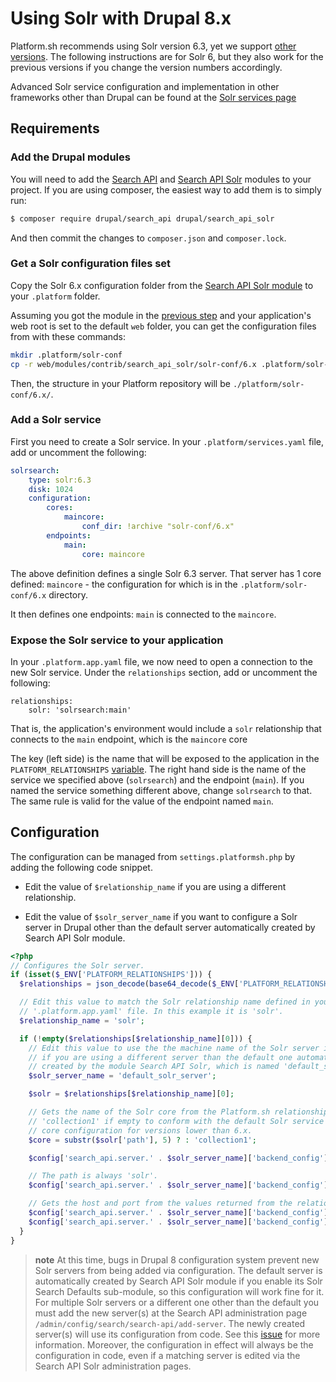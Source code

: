 # Using Solr with Drupal 8.x

Platform.sh recommends using Solr version 6.3, yet we support [other versions](../../configuration/services/solr.md#supported-versions). The following instructions are for Solr 6, but they also work for the previous versions if you change the version numbers accordingly.

Advanced Solr service configuration and implementation in other frameworks other than Drupal can be found at the [Solr services page](../../configuration/services/solr.md)

## Requirements

### Add the Drupal modules

You will need to add the [Search API](https://www.drupal.org/project/search_api) and [Search API Solr](https://www.drupal.org/project/search_api_solr) modules to your project. If you are using composer, the easiest way to add them is to simply run:

```bash
$ composer require drupal/search_api drupal/search_api_solr
```

And then commit the changes to `composer.json` and `composer.lock`.

### Get a Solr configuration files set

Copy the Solr 6.x configuration folder from the  [Search API Solr module](https://www.drupal.org/project/search_api_solr) to your `.platform` folder.

Assuming you got the module in the [previous step](#add-the-drupal-modules) and your application's web root is set to the default `web` folder, you can get the configuration files from with these commands:

```bash
mkdir .platform/solr-conf
cp -r web/modules/contrib/search_api_solr/solr-conf/6.x .platform/solr-conf
``` 

Then, the structure in your Platform repository will be `./platform/solr-conf/6.x/`.

### Add a Solr service

First you need to create a Solr service.  In your `.platform/services.yaml` file, add or uncomment the following:

```yaml
solrsearch:
    type: solr:6.3
    disk: 1024
    configuration:
        cores:
            maincore:
                conf_dir: !archive "solr-conf/6.x"
        endpoints:
            main:
                core: maincore
```
The above definition defines a single Solr 6.3 server.  That server has 1 core defined: `maincore` - the configuration for which is in the `.platform/solr-conf/6.x` directory.

It then defines one endpoints: `main` is connected to the `maincore`.

### Expose the Solr service to your application

In your `.platform.app.yaml` file, we now need to open a connection to the new Solr service.  Under the `relationships` section, add or uncomment the following:

```
relationships:
    solr: 'solrsearch:main'
```

That is, the application's environment would include a `solr` relationship that connects to the `main` endpoint, which is the `maincore` core

The key (left side) is the name that will be exposed to the application in the `PLATFORM_RELATIONSHIPS` [variable](/development/variables.md).  The right hand side is the name of the service we specified above (`solrsearch`) and the endpoint (`main`).  If you named the service something different above, change `solrsearch` to that. The same rule is valid for the value of the endpoint named `main`.

## Configuration

The configuration can be managed from `settings.platformsh.php` by adding the following code snippet.

- Edit the value of `$relationship_name` if you are using a different relationship.

- Edit the value of `$solr_server_name` if you want to configure a Solr server in Drupal other than the default server automatically created by Search API Solr module.

```php
<?php
// Configures the Solr server.
if (isset($_ENV['PLATFORM_RELATIONSHIPS'])) {
  $relationships = json_decode(base64_decode($_ENV['PLATFORM_RELATIONSHIPS']), TRUE);

  // Edit this value to match the Solr relationship name defined in your
  // '.platform.app.yaml' file. In this example it is 'solr'.
  $relationship_name = 'solr';

  if (!empty($relationships[$relationship_name][0])) {
    // Edit this value to use the the machine name of the Solr server in Drupal
    // if you are using a different server than the default one automatically
    // created by the module Search API Solr, which is named 'default_solr_server'.
    $solr_server_name = 'default_solr_server';

    $solr = $relationships[$relationship_name][0];

    // Gets the name of the Solr core from the Platform.sh relationship. Uses
    // 'collection1' if empty to conform with the default Solr service single
    // core configuration for versions lower than 6.x.
    $core = substr($solr['path'], 5) ? : 'collection1';

    $config['search_api.server.' . $solr_server_name]['backend_config']['connector_config']['core'] = $core;

    // The path is always 'solr'.
    $config['search_api.server.' . $solr_server_name]['backend_config']['connector_config']['path'] = 'solr';

    // Gets the host and port from the values returned from the relationship.
    $config['search_api.server.' . $solr_server_name]['backend_config']['connector_config']['host'] = $solr['host'];
    $config['search_api.server.' . $solr_server_name]['backend_config']['connector_config']['port'] = $solr['port'];
  }
}
```

> **note**
> At this time, bugs in Drupal 8 configuration system prevent new Solr servers from being added via configuration. The default server is automatically created by Search API Solr module if you enable its Solr Search Defaults sub-module, so this configuration will work fine for it. For multiple Solr servers or a different one other than the default you must add the new server(s) at the Search API administration page `/admin/config/search/search-api/add-server`. The newly created server(s) will use its configuration from code. See this [issue](https://www.drupal.org/node/2744057) for more information.
> Moreover, the configuration in effect will always be the configuration in code, even if a matching server is edited via the Search API Solr administration pages.
